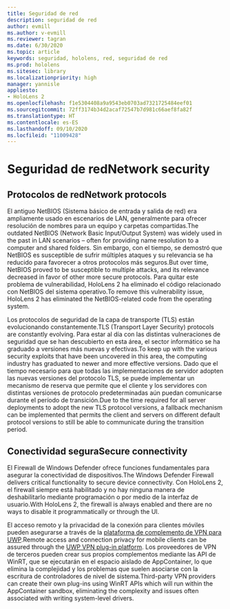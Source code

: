 ```yaml
---
title: Seguridad de red
description: seguridad de red
author: evmill
ms.author: v-evmill
ms.reviewer: tagran
ms.date: 6/30/2020
ms.topic: article
keywords: seguridad, hololens, red, seguridad de red
ms.prod: hololens
ms.sitesec: library
ms.localizationpriority: high
manager: yannisle
appliesto:
- HoloLens 2
ms.openlocfilehash: f1e5304408a9a9543eb0703ad7321725484eef01
ms.sourcegitcommit: 72ff3174b34d2acaf72547b7d981c66aef8fa82f
ms.translationtype: HT
ms.contentlocale: es-ES
ms.lasthandoff: 09/10/2020
ms.locfileid: "11009428"
---
```

# <span data-ttu-id="b387e-104">Seguridad de red</span><span class="sxs-lookup"><span data-stu-id="b387e-104">Network security</span></span>

## <span data-ttu-id="b387e-105">Protocolos de red</span><span class="sxs-lookup"><span data-stu-id="b387e-105">Network protocols</span></span>

<span data-ttu-id="b387e-106">El antiguo NetBIOS (Sistema básico de entrada y salida de red) era ampliamente usado en escenarios de LAN, generalmente para ofrecer resolución de nombres para un equipo y carpetas compartidas.</span><span class="sxs-lookup"><span data-stu-id="b387e-106">The outdated NetBIOS (Network Basic Input/Output System) was widely used in the past in LAN scenarios – often for providing name resolution to a computer and shared folders.</span></span> <span data-ttu-id="b387e-107">Sin embargo, con el tiempo, se demostró que NetBIOS es susceptible de sufrir múltiples ataques y su relevancia se ha reducido para favorecer a otros protocolos más seguros.</span><span class="sxs-lookup"><span data-stu-id="b387e-107">But over time, NetBIOS proved to be susceptible to multiple attacks, and its relevance decreased in favor of other more secure protocols.</span></span> <span data-ttu-id="b387e-108">Para quitar este problema de vulnerabilidad, HoloLens 2 ha eliminado el código relacionado con NetBIOS del sistema operativo.</span><span class="sxs-lookup"><span data-stu-id="b387e-108">To remove this vulnerability issue, HoloLens 2 has eliminated the NetBIOS-related code from the operating system.</span></span>

<span data-ttu-id="b387e-109">Los protocolos de seguridad de la capa de transporte (TLS) están evolucionando constantemente.</span><span class="sxs-lookup"><span data-stu-id="b387e-109">TLS (Transport Layer Security) protocols are constantly evolving.</span></span> <span data-ttu-id="b387e-110">Para estar al día con las distintas vulneraciones de seguridad que se han descubierto en esta área, el sector informático se ha graduado a versiones más nuevas y efectivas.</span><span class="sxs-lookup"><span data-stu-id="b387e-110">To keep up with the various security exploits that have been uncovered in this area, the computing industry has graduated to newer and more effective versions.</span></span> <span data-ttu-id="b387e-111">Dado que el tiempo necesario para que todas las implementaciones de servidor adopten las nuevas versiones del protocolo TLS, se puede implementar un mecanismo de reserva que permite que el cliente y los servidores con distintas versiones de protocolo predeterminadas aún puedan comunicarse durante el período de transición.</span><span class="sxs-lookup"><span data-stu-id="b387e-111">Due to the time required for all server deployments to adopt the new TLS protocol versions, a fallback mechanism can be implemented that permits the client and servers on different default protocol versions to still be able to communicate during the transition period.</span></span>

## <span data-ttu-id="b387e-112">Conectividad segura</span><span class="sxs-lookup"><span data-stu-id="b387e-112">Secure connectivity</span></span> 

<span data-ttu-id="b387e-113">El Firewall de Windows Defender ofrece funciones fundamentales para asegurar la conectividad de dispositivos.</span><span class="sxs-lookup"><span data-stu-id="b387e-113">The Windows Defender Firewall delivers critical functionality to secure device connectivity.</span></span> <span data-ttu-id="b387e-114">Con HoloLens 2, el firewall siempre está habilitado y no hay ninguna manera de deshabilitarlo mediante programación o por medio de la interfaz de usuario.</span><span class="sxs-lookup"><span data-stu-id="b387e-114">With HoloLens 2, the firewall is always enabled and there are no ways to disable it programmatically or through the UI.</span></span>

<span data-ttu-id="b387e-115">El acceso remoto y la privacidad de la conexión para clientes móviles pueden asegurarse a través de la [plataforma de complemento de VPN para UWP](https://docs.microsoft.com/uwp/api/Windows.Networking.Vpn?view=winrt-19041).</span><span class="sxs-lookup"><span data-stu-id="b387e-115">Remote access and connection privacy for mobile clients can be assured through the [UWP VPN plug-in platform](https://docs.microsoft.com/uwp/api/Windows.Networking.Vpn?view=winrt-19041).</span></span> <span data-ttu-id="b387e-116">Los proveedores de VPN de terceros pueden crear sus propios complementos mediante las API de WinRT, que se ejecutarán en el espacio aislado de AppContainer, lo que elimina la complejidad y los problemas que suelen asociarse con la escritura de controladores de nivel de sistema.</span><span class="sxs-lookup"><span data-stu-id="b387e-116">Third-party VPN providers can create their own plug-ins using WinRT APIs which will run within the AppContainer sandbox, eliminating the complexity and issues often associated with writing system-level drivers.</span></span>
